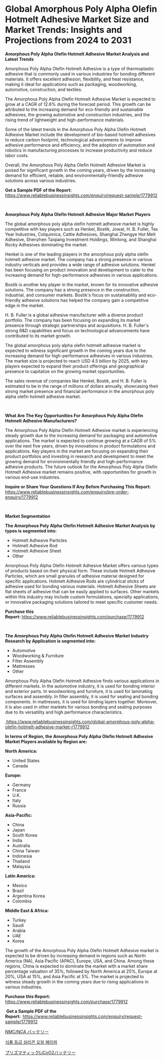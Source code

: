 <p><h1>Global Amorphous Poly Alpha Olefin Hotmelt Adhesive Market Size and Market Trends: Insights and Projections from 2024 to 2031</h1></p><p><strong>Amorphous Poly Alpha Olefin Hotmelt Adhesive Market Analysis and Latest Trends</strong></p>
<p><p>Amorphous Poly Alpha Olefin Hotmelt Adhesive is a type of thermoplastic adhesive that is commonly used in various industries for bonding different materials. It offers excellent adhesion, flexibility, and heat resistance, making it ideal for applications such as packaging, woodworking, automotive, construction, and textiles.</p><p>The Amorphous Poly Alpha Olefin Hotmelt Adhesive Market is expected to grow at a CAGR of 12.6% during the forecast period. This growth can be attributed to the increasing demand for eco-friendly and sustainable adhesives, the growing automotive and construction industries, and the rising trend of lightweight and high-performance materials.</p><p>Some of the latest trends in the Amorphous Poly Alpha Olefin Hotmelt Adhesive Market include the development of bio-based hotmelt adhesives to reduce carbon footprint, technological advancements to improve adhesive performance and efficiency, and the adoption of automation and robotics in manufacturing processes to increase productivity and reduce labor costs.</p><p>Overall, the Amorphous Poly Alpha Olefin Hotmelt Adhesive Market is poised for significant growth in the coming years, driven by the increasing demand for efficient, reliable, and environmentally-friendly adhesive solutions across various industries.</p></p>
<p><strong>Get a Sample PDF of the Report:&nbsp;</strong> <a href="https://www.reliablebusinessinsights.com/enquiry/request-sample/1779912">https://www.reliablebusinessinsights.com/enquiry/request-sample/1779912</a></p>
<p>&nbsp;</p>
<p><strong>Amorphous Poly Alpha Olefin Hotmelt Adhesive Major Market Players</strong></p>
<p><p>The global amorphous poly alpha olefin hotmelt adhesive market is highly competitive with key players such as Henkel, Bostik, Jowat, H. B. Fuller, Tex Year Industries, Colquimica, Cattie Adhesives, Shanghai Zhengye Hot Melt Adhesive, Shenzhen Taiqiang Investment Holdings, Winlong, and Shanghai Rocky Adhesives dominating the market.</p><p>Henkel is one of the leading players in the amorphous poly alpha olefin hotmelt adhesive market. The company has a strong presence in various industry verticals and provides a wide range of adhesive solutions. Henkel has been focusing on product innovation and development to cater to the increasing demand for high-performance adhesives in various applications.</p><p>Bostik is another key player in the market, known for its innovative adhesive solutions. The company has a strong presence in the construction, industrial, and consumer markets. Bostik's focus on sustainability and eco-friendly adhesive solutions has helped the company gain a competitive edge in the market.</p><p>H. B. Fuller is a global adhesive manufacturer with a diverse product portfolio. The company has been focusing on expanding its market presence through strategic partnerships and acquisitions. H. B. Fuller's strong R&D capabilities and focus on technological advancements have contributed to its market growth.</p><p>The global amorphous poly alpha olefin hotmelt adhesive market is expected to witness significant growth in the coming years due to the increasing demand for high-performance adhesives in various industries. The market size is projected to reach USD 4.5 billion by 2025, with key players expected to expand their product offerings and geographical presence to capitalize on the growing market opportunities.</p><p>The sales revenue of companies like Henkel, Bostik, and H. B. Fuller is estimated to be in the range of millions of dollars annually, showcasing their strong market presence and financial performance in the amorphous poly alpha olefin hotmelt adhesive market.</p></p>
<p>&nbsp;</p>
<p><strong>What Are The Key Opportunities For Amorphous Poly Alpha Olefin Hotmelt Adhesive Manufacturers?</strong></p>
<p><p>The Amorphous Poly Alpha Olefin Hotmelt Adhesive market is experiencing steady growth due to the increasing demand for packaging and automotive applications. The market is expected to continue growing at a CAGR of 5% over the next five years, driven by innovations in product formulations and applications. Key players in the market are focusing on expanding their product portfolios and investing in research and development to meet the growing demand for environmentally friendly and high-performance adhesive products. The future outlook for the Amorphous Poly Alpha Olefin Hotmelt Adhesive market remains positive, with opportunities for growth in various end-use industries.</p></p>
<p><strong>Inquire or Share Your Questions If Any Before Purchasing This Report:</strong> <a href="https://www.reliablebusinessinsights.com/enquiry/pre-order-enquiry/1779912">https://www.reliablebusinessinsights.com/enquiry/pre-order-enquiry/1779912</a></p>
<p>&nbsp;</p>
<p><strong>Market Segmentation</strong></p>
<p><strong>The Amorphous Poly Alpha Olefin Hotmelt Adhesive Market Analysis by types is segmented into:</strong></p>
<p><ul><li>Hotmelt Adhesive Particles</li><li>Hotmelt Adhesive Rod</li><li>Hotmelt Adhesive Sheet</li><li>Other</li></ul></p>
<p><p>Amorphous Poly Alpha Olefin Hotmelt Adhesive Market offers various types of products based on their physical form. These include Hotmelt Adhesive Particles, which are small granules of adhesive material designed for specific applications. Hotmelt Adhesive Rods are cylindrical sticks of adhesive used for bonding various materials. Hotmelt Adhesive Sheets are flat sheets of adhesive that can be easily applied to surfaces. Other markets within this industry may include custom formulations, specialty applications, or innovative packaging solutions tailored to meet specific customer needs.</p></p>
<p><strong>Purchase this Report:&nbsp;</strong><a href="https://www.reliablebusinessinsights.com/purchase/1779912">https://www.reliablebusinessinsights.com/purchase/1779912</a></p>
<p>&nbsp;</p>
<p><strong>The Amorphous Poly Alpha Olefin Hotmelt Adhesive Market Industry Research by Application is segmented into:</strong></p>
<p><ul><li>Automotive</li><li>Woodworking & Furniture</li><li>Filter Assembly</li><li>Mattresses</li><li>Other</li></ul></p>
<p><p>Amorphous Poly Alpha Olefin Hotmelt Adhesive finds various applications in different markets. In the automotive industry, it is used for bonding interior and exterior parts. In woodworking and furniture, it is used for laminating surfaces and assembly. In filter assembly, it is used for sealing and bonding components. In mattresses, it is used for binding layers together. Moreover, it is also used in other markets for various bonding and sealing purposes due to its versatility and high performance characteristics.</p></p>
<p><a href="https://www.reliablebusinessinsights.com/global-amorphous-poly-alpha-olefin-hotmelt-adhesive-market-r1779912">&nbsp;https://www.reliablebusinessinsights.com/global-amorphous-poly-alpha-olefin-hotmelt-adhesive-market-r1779912</a></p>
<p><strong>In terms of Region, the Amorphous Poly Alpha Olefin Hotmelt Adhesive Market Players available by Region are:</strong></p>
<p>
    <p> <strong> North America: </strong>
        <ul>
            <li>United States</li>
            <li>Canada</li>
        </ul>
        </p> 
    <p> <strong> Europe: </strong>
        <ul>
            <li>Germany</li>
            <li>France</li>
            <li>U.K.</li>
            <li>Italy</li>
            <li>Russia</li>
        </ul>
        </p> 
    <p> <strong> Asia-Pacific: </strong>
        <ul>
            <li>China</li>
            <li>Japan</li>
            <li>South Korea</li>
            <li>India</li>
            <li>Australia</li>
            <li>China Taiwan</li>
            <li>Indonesia</li>
            <li>Thailand</li>
            <li>Malaysia</li>
        </ul>
        </p> 
    <p> <strong> Latin America: </strong>
        <ul>
            <li>Mexico</li>
            <li>Brazil</li>
            <li>Argentina Korea</li>
            <li>Colombia</li>
        </ul>
        </p> 
    <p> <strong> Middle East & Africa: </strong>
        <ul>
            <li>Turkey</li>
            <li>Saudi</li>
            <li>Arabia</li>
            <li>UAE</li>
            <li>Korea</li>
        </ul>
    </p>
    </p>
<p><p>The growth of the Amorphous Poly Alpha Olefin Hotmelt Adhesive market is expected to be driven by increasing demand in regions such as North America (NA), Asia Pacific (APAC), Europe, USA, and China. Among these regions, China is expected to dominate the market with a market share percentage valuation of 35%, followed by North America at 25%, Europe at 20%, USA at 15%, and Asia Pacific at 5%. The market is projected to witness steady growth in the coming years due to rising applications in various industries.</p></p>
<p><strong>Purchase this Report: </strong><a href="https://www.reliablebusinessinsights.com/purchase/1779912">https://www.reliablebusinessinsights.com/purchase/1779912</a></p>
<p>&nbsp;<strong>Get a Sample PDF of the Report:&nbsp;&nbsp;</strong><a href="https://www.reliablebusinessinsights.com/enquiry/request-sample/1779912">https://www.reliablebusinessinsights.com/enquiry/request-sample/1779912</a></p>
<p><strong></strong></p>
<p><p><a href="https://github.com/oafhukehf4709715/Market-Research-Report-List-2/blob/main/7732533105515.md">NMC/NCA バッテリー</a></p><p><a href="https://github.com/TrevorKruvalis5678/Market-Research-Report-List-2/blob/main/651149999240.md">식품 등급 실리콘 오일 페이퍼</a></p><p><a href="https://github.com/dzy793153605/Market-Research-Report-List-2/blob/main/1140619105516.md">プリズマティックLiCoO2バッテリー</a></p></p>